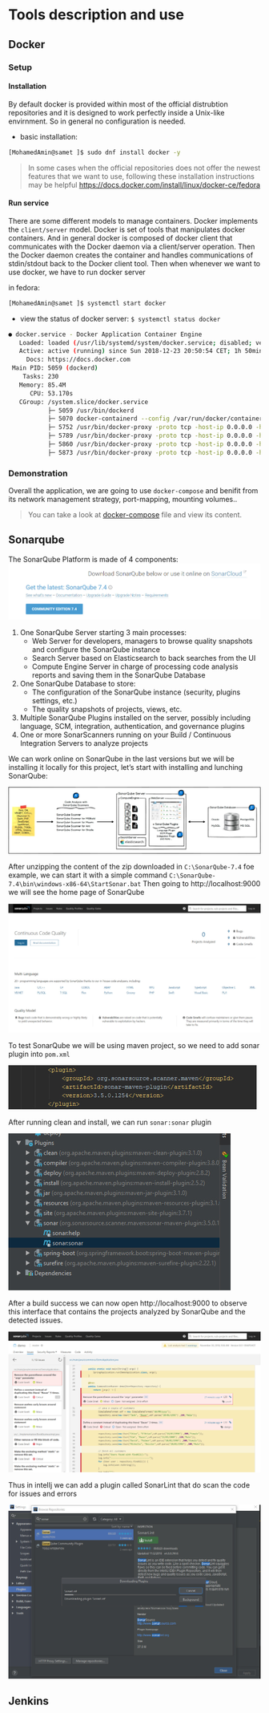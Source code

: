 

# Tools description and use
## Docker
### Setup
#### Installation
By default docker is provided within most of the official distrubtion repositories and it is designed to work perfectly inside a Unix-like envirnment. So in general no configuration is needed.  
- basic installation:
``` bash
[MohamedAmin@samet ]$ sudo dnf install docker -y
```

> In some cases when the official repositories does not offer the newest features that we want to use, following these installation instructions may be helpful https://docs.docker.com/install/linux/docker-ce/fedora

#### Run service
There are some different models to manage containers. Docker implements the `client/server` model. Docker is set of tools that manipulates docker containers. And in general docker is composed of docker client that communicates with the Docker daemon via a client/server operation. Then the Docker daemon creates the container and handles communications of stdin/stdout back to the Docker client tool.
Then when whenever we want to use docker, we have to run docker server

in fedora:
``` bash
[MohamedAmin@samet ]$ systemctl start docker
```

- view the status of docker server: `$ systemctl status docker`
``` bash
● docker.service - Docker Application Container Engine
   Loaded: loaded (/usr/lib/systemd/system/docker.service; disabled; vendor pre>
   Active: active (running) since Sun 2018-12-23 20:50:54 CET; 1h 50min ago
     Docs: https://docs.docker.com
 Main PID: 5059 (dockerd)
    Tasks: 230
   Memory: 85.4M
      CPU: 53.170s
   CGroup: /system.slice/docker.service
           ├─ 5059 /usr/bin/dockerd
           ├─ 5070 docker-containerd --config /var/run/docker/containerd/contai>
           ├─ 5752 /usr/bin/docker-proxy -proto tcp -host-ip 0.0.0.0 -host-port>
           ├─ 5789 /usr/bin/docker-proxy -proto tcp -host-ip 0.0.0.0 -host-port>
           ├─ 5860 /usr/bin/docker-proxy -proto tcp -host-ip 0.0.0.0 -host-port>
           ├─ 5873 /usr/bin/docker-proxy -proto tcp -host-ip 0.0.0.0 -host-port>
```

### Demonstration
Overall the application, we are going to use `docker-compose` and benifit from its network management strategy, port-mapping, mounting volumes..
> You can take a look at [docker-compose](app/docker-compose.yml) file and view its content.


## Sonarqube
The SonarQube Platform is made of 4 components:
![](images/madou/img-000.jpg)

1. One SonarQube Server starting 3 main processes:
    - Web Server for developers, managers to browse quality snapshots and configure the SonarQube instance
    - Search Server based on Elasticsearch to back searches from the UI
    - Compute Engine Server in charge of processing code analysis reports and saving them in the SonarQube Database
2. One SonarQube Database to store:
    - The configuration of the SonarQube instance (security, plugins settings, etc.)
    - The quality snapshots of projects, views, etc.
3. Multiple SonarQube Plugins installed on the server, possibly including language, SCM, integration, authentication, and governance plugins
4. One or more SonarScanners running on your Build / Continuous Integration Servers to analyze projects


We can work online on SonarQube in the last versions but we will be installing it locally for this project, let’s start with installing and lunching SonarQube:  

![](images/madou/img-001.jpg)


After unzipping the content of the zip downloaded in `C:\SonarQube-7.4` foe example, we can start it with a simple command 
`C:\SonarQube-7.4\bin\windows-x86-64\StartSonar.bat`
Then going to http://localhost:9000 we will see the home page of SonarQube 

![](images/madou/img-003.jpg)


To test SonarQube we will be using maven project, so we need to add sonar plugin into `pom.xml`

![](images/madou/img-004.jpg)


After running clean and install, we can run `sonar:sonar` plugin

![](images/madou/img-005.jpg)


After a build success we can now open http://localhost:9000 to observe this interface that contains the projects analyzed by SonarQube and the detected issues.

![](images/madou/img-006.jpg)


Thus in intelIj we can add a plugin called SonarLint that do scan the code for issues and errors

![](images/madou/img-007.jpg)


## Jenkins




